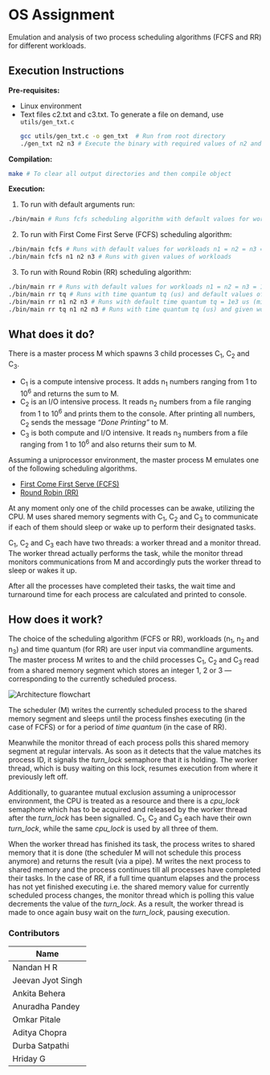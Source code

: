 # OS Assignment
Emulation and analysis of two process scheduling algorithms (FCFS and RR) for different workloads.

## Execution Instructions

**Pre-requisites:**
- Linux environment
- Text files c2.txt and c3.txt. To generate a file on demand, use `utils/gen_txt.c`
    ```sh
    gcc utils/gen_txt.c -o gen_txt  # Run from root directory
    ./gen_txt n2 n3 # Execute the binary with required values of n2 and n3
    ```

**Compilation:**
```sh
make # To clear all output directories and then compile object
```

**Execution:**
1. To run with default arguments run:

```sh
./bin/main # Runs fcfs scheduling algorithm with default values for workloads n1 = n2 = n3 = 1e6
```

2. To run with First Come First Serve (FCFS) scheduling algorithm:
```sh
./bin/main fcfs # Runs with default values for workloads n1 = n2 = n3 = 1e6
./bin/main fcfs n1 n2 n3 # Runs with given values of workloads
```

3. To run with Round Robin (RR) scheduling algorithm:
```sh
./bin/main rr # Runs with default values for workloads n1 = n2 = n3 = 1e6 and time quantum tq = 1e3 us (micro-seconds)
./bin/main rr tq # Runs with time quantum tq (us) and default values of workloads n1 = n2 = n3 = 1e6 
./bin/main rr n1 n2 n3 # Runs with default time quantum tq = 1e3 us (micro-seconds) and given workloads
./bin/main rr tq n1 n2 n3 # Runs with time quantum tq (us) and given workloads
```

## What does it do?
There is a master process M which spawns 3 child processes C<sub>1</sub>, C<sub>2</sub> and C<sub>3</sub>. 
* C<sub>1</sub> is a compute intensive process. It adds n<sub>1</sub> numbers ranging from 1 to 10<sup>6</sup> and returns the sum to M.
* C<sub>2</sub> is an I/O intensive process. It reads n<sub>2</sub> numbers from a file ranging from 1 to 10<sup>6</sup> and prints them to the console. After printing all numbers, C<sub>2</sub> sends the message *“Done Printing”* to M.
* C<sub>3</sub> is both compute and I/O intensive. It reads n<sub>3</sub> numbers from a file ranging from 1 to 10<sup>6</sup> and also returns their sum to M.

Assuming a uniprocessor environment, the master process M emulates one of the following scheduling algorithms.
* [First Come First Serve (FCFS)](https://en.wikipedia.org/wiki/Scheduling_(computing)#First_come,_first_served)
* [Round Robin (RR)](https://en.wikipedia.org/wiki/Scheduling_(computing)#Round-robin_scheduling)

At any moment only one of the child processes can be awake, utilizing the CPU. M uses shared memory segments with C<sub>1</sub>, C<sub>2</sub> and C<sub>3</sub> to communicate if each of them should sleep or wake up to perform their designated tasks.

C<sub>1</sub>, C<sub>2</sub> and C<sub>3</sub> each have two threads: a worker thread and a monitor thread. The worker thread actually performs the task, while the monitor thread monitors communications from M and accordingly puts the worker thread to sleep or wakes it up.

After all the processes have completed their tasks, the wait time and turnaround time for each process are calculated and printed to console.

## How does it work?
The choice of the scheduling algorithm (FCFS or RR), workloads (n<sub>1</sub>, n<sub>2</sub> and n<sub>3</sub>) and time quantum (for RR) are user input via commandline arguments. The master process M writes to and the child processes C<sub>1</sub>, C<sub>2</sub> and C<sub>3</sub> read from a shared memory segment which stores an integer 1, 2 or 3 — corresponding to the currently scheduled process.

![Architecture flowchart](https://user-images.githubusercontent.com/55075129/142473934-377d0763-3527-4fe5-87b4-bb225615e658.png)

The scheduler (M) writes the currently scheduled process to the shared memory segment and sleeps until the process finshes executing (in the case of FCFS) or for a period of *time quantum* (in the case of RR).

Meanwhile the monitor thread of each process polls this shared memory segment at regular intervals. As soon as it detects that the value matches its process ID, it signals the *turn_lock* semaphore that it is holding. The worker thread, which is busy waiting on this lock, resumes execution from where it previously left off.

Additionally, to guarantee mutual exclusion assuming a uniprocessor environment, the CPU is treated as a resource and there is a *cpu_lock* semaphore which has to be acquired and released by the worker thread after the *turn_lock* has been signalled. C<sub>1</sub>, C<sub>2</sub> and C<sub>3</sub> each have their own *turn_lock*, while the same *cpu_lock* is used by all three of them.

When the worker thread has finished its task, the process writes to shared memory that it is done (the scheduler M will not schedule this process anymore) and returns the result (via a pipe). M writes the next process to shared memory and the process continues till all processes have completed their tasks.
In the case of RR, if a full time quantum elapses and the process has not yet finished executing i.e. the shared memory value for currently scheduled process changes, the monitor thread which is polling this value decrements the value of the *turn_lock*. As a result, the worker thread is made to once again busy wait on the *turn_lock*, pausing execution.


### Contributors

| Name              |
| ----------------- |
| Nandan H R        |
| Jeevan Jyot Singh |
| Ankita Behera     |
| Anuradha Pandey   |
| Omkar Pitale      |
| Aditya Chopra     |
| Durba Satpathi    |
| Hriday G          |
